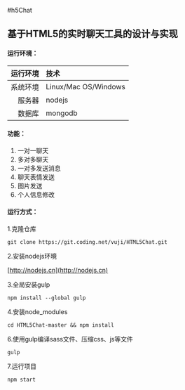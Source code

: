 #h5Chat


## 基于HTML5的实时聊天工具的设计与实现


#### 运行环境：

| 运行环境 | 技术 |
|-----:|:----------|
| 系统环境 | Linux/Mac OS/Windows | 
| 服务器 |  nodejs |
| 数据库 |  mongodb |



#### 功能：
1. 一对一聊天
2. 多对多聊天
3. 一对多发送消息
4. 聊天表情发送
5. 图片发送
6. 个人信息修改


#### 运行方式：

1.克隆仓库

`git clone https://git.coding.net/vuji/HTML5Chat.git`

2.安装nodejs环境

[http://nodejs.cn](http://nodejs.cn)

3.全局安装gulp

`npm install --global gulp`

4.安装node_modules

`cd HTML5Chat-master && npm install`

6.使用gulp编译sass文件、压缩css、js等文件

`gulp`

7.运行项目

`npm start`



